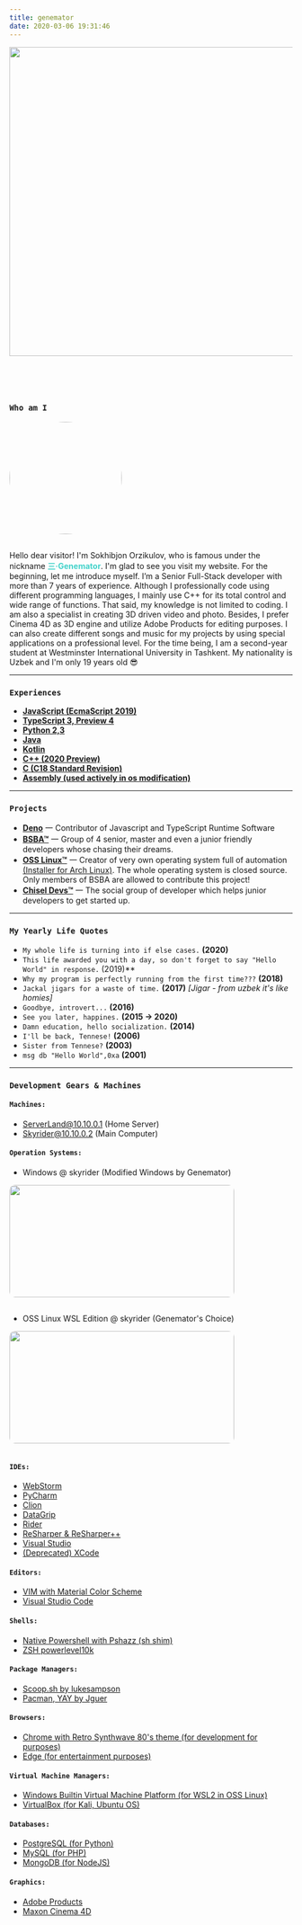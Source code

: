 ```yaml
---
title: genemator
date: 2020-03-06 19:31:46
---
```

<img class="hero-image" src="/img/drawcode.svg" style="padding-bottom: 2em;" height="550" width="550/">

<div class="my-links">
  <a class="gradient-text" href="https://github.com/genemators" target="_blank" rel="noopener"><span class=" iconfont icon-github"></span></a>
  <a class="gradient-text" href="https://t.me/genemator" target="_blank" rel="noopener"><span class=" iconfont icon-qzone"></span></a>
</div>

<style>
  .my-links {display: flex; justify-content: center; align-content: center; margin-top: 30px; width: 100%;}
  .my-links a {display: flex; color: #000; padding: 2px 10px;border-bottom:none !important;}
  .my-links a:after {display: none;}
  .my-links a:hover {backround: #ddd;}
  .my-links a span {font-size: 28px;}
  .hero-image {margin: 0 auto;}

  .dark-obsidian .article .main .content {
    padding: 0 6rem;
  }
  @media screen and (max-width: 1200px) {
    .dark-obsidian .article .main .content {
      padding: 0 0.5rem;
    }
  }
</style>

<h3 id="Who-am-I"><a href="#Who-am-I" class="headerlink" title="Who am I"></a><code>Who am I</code></h3>

<img src="/img/genemator/avatar.jpg" style="height: 200px; width: 200px; border-radius: 50%; margin-bottom: 15px" />


Hello dear visitor! I'm Sokhibjon Orzikulov, who is famous under the nickname <b style="color: #42d2ca">**三·Genemator**</b>.
I'm glad to see you visit my website. For the beginning, let me introduce myself. I’m a Senior Full-Stack developer with more than 7 years of experience.
Although I professionally code using different programming languages, I mainly use C++ for its total control and wide range of functions.
That said, my knowledge is not limited to coding. I am also a specialist in creating 3D driven video and photo.
Besides, I prefer Cinema 4D as 3D engine and utilize Adobe Products for editing purposes.
I can also create different songs and music for my projects by using special applications on a professional level.
For the time being, I am a second-year student at Westminster International University in Tashkent.
My nationality is Uzbek and I'm only 19 years old 😎


<hr>

<h3 id="Experiences"><a href="#Experiences" class="headerlink" title="Experiences"></a><code>Experiences</code></h3>

- [**JavaScript (EcmaScript 2019)**](https://en.wikipedia.org/wiki/ECMAScript)
- [**TypeScript 3, Preview 4**](https://www.typescriptlang.org/)
- [**Python 2,3**](https://www.python.org/)
- [**Java**](https://www.java.com/en/)
- [**Kotlin**](https://kotlinlang.org/)
- [**C++ (2020 Preview)**](https://en.wikipedia.org/wiki/C%2B%2B)
- [**C (C18 Standard Revision)**](https://en.wikipedia.org/wiki/C_(programming_language))
- [**Assembly (used actively in os modification)**](https://en.wikipedia.org/wiki/Assembly_language)

<hr>

<h3 id="Projects"><a href="#Projects" class="headerlink" title="Projects"></a><code>Projects</code></h3>

- [**Deno**](https://deno.land) 一 Contributor of Javascript and TypeScript Runtime Software
- [**BSBA™**](https://bsba.uz) 一 Group of 4 senior, master and even a junior friendly developers whose chasing their dreams.
- [**OSS Linux™**](https://github.com/genemators/oss) 一 Creator of very own operating system full of automation [(Installer for Arch Linux)](https://github.com/genemators/oss). The whole operating system is closed source. Only members of BSBA are allowed to contribute this project!
- [**Chisel Devs™**](https://chisel.uz) 一 The social group of developer which helps junior developers to get started up.

<hr>

<h3 id="Quotes"><a href="#Quotes" class="headerlink" title="Quotes"></a><code>My Yearly Life Quotes</code></h3>

- `My whole life is turning into if else cases.` **(2020)**
- `This life awarded you with a day, so don't forget to say "Hello World" in response.` (2019)**
- `Why my program is perfectly running from the first time???` **(2018)**
- `Jackal jigars for a waste of time.` **(2017)** _[Jigar - from uzbek it's like homies]_
- `Goodbye, introvert...` **(2016)**
- `See you later, happines.` **(2015 -> 2020)**
- `Damn education, hello socialization.` **(2014)**
- `I'll be back, Tennese!` **(2006)**
- `Sister from Tennese?` **(2003)**
- `msg db "Hello World",0xa` **(2001)**

<hr>

<h3 id="Gears"><a href="#Gears" class="headerlink" title="Gears"></a><code>Development Gears & Machines</code></h3>

<h4 id="Machines"><a href="#Machines" class="headerlink" title="Machines"></a><code>Machines:</code></h4>

- ServerLand@10.10.0.1 (Home Server)
- Skyrider@10.10.0.2 (Main Computer)

<h4 id="Operation System"><a href="#Operation System" class="headerlink" title="Operation System"></a><code>Operation Systems:</code></h4>

- Windows @ skyrider (Modified Windows by Genemator)

<img src="/img/genemator/windows.jpg" style="height: 200px; width: 400px; border-radius: 10px; margin-bottom: 15px" />

- OSS Linux WSL Edition @ skyrider (Genemator's Choice)

<img src="/img/genemator/linux.jpg" style="height: 200px; width: 400px; border-radius: 10px; margin-bottom: 15px" />
    
<h4 id="IDE"><a href="#IDE" class="headerlink" title="IDE"></a><code>IDEs:</code></h4>

- [WebStorm](https://www.jetbrains.com/webstorm)
- [PyCharm](https://www.jetbrains.com/pycharm)
- [Clion](https://www.jetbrains.com/clion)
- [DataGrip](https://www.jetbrains.com/datagrip)
- [Rider](https://www.jetbrains.com/rider/)
- [ReSharper & ReSharper++](https://www.jetbrains.com/resharper-cpp)
- [Visual Studio](https://visualstudio.microsoft.com/)
- [(Deprecated) XCode](https://developer.apple.com/xcode/)

<h4 id="Editors"><a href="#Editors" class="headerlink" title="Editors"></a><code>Editors:</code></h4>

- [VIM with Material Color Scheme](https://github.com/genemators/dot)
- [Visual Studio Code](https://code.visualstudio.com/)
    
<h4 id="Shells"><a href="#Shells" class="headerlink" title="Shells"></a><code>Shells:</code></h4>

- [Native Powershell with Pshazz (sh shim)](https://github.com/lukesampson/pshazz)
- [ZSH powerlevel10k](https://github.com/romkatv/powerlevel10k)
    
<h4 id="Package Managers"><a href="#Package Managers" class="headerlink" title="Package Managers"></a><code>Package Managers:</code></h4>

- [Scoop.sh by lukesampson](https://github.com/lukesampson/scoop/wiki)
- [Pacman, YAY by Jguer](https://github.com/Jguer/yay)
    
<h4 id="Browsers"><a href="#Browsers" class="headerlink" title="Browsers"></a><code>Browsers:</code></h4>

- [Chrome with Retro Synthwave 80's theme (for development for purposes)](https://www.google.com/chrome/browser/desktop/index.html)
- [Edge (for entertainment purposes)](https://www.microsoft.com/en-us/edge)

<h4 id="Virtual Machine Managers"><a href="#Virtual Machine Managers" class="headerlink" title="Virtual Machine Managers"></a><code>Virtual Machine Managers:</code></h4>

- [Windows Builtin Virtual Machine Platform (for WSL2 in OSS Linux)](https://docs.microsoft.com/en-us/windows/wsl/wsl2-index)
- [VirtualBox (for Kali, Ubuntu OS)](https://www.virtualbox.org/)

<h4 id="Databases"><a href="#Databases" class="headerlink" title="Databases"></a><code>Databases:</code></h4>

- [PostgreSQL (for Python)](https://github.com/lukesampson/scoop)
- [MySQL (for PHP)](https://github.com/lukesampson/scoop)
- [MongoDB (for NodeJS)](https://github.com/lukesampson/scoop)

<h4 id="Graphics"><a href="#Graphics" class="headerlink" title="Graphics"></a><code>Graphics:</code></h4>

- [Adobe Products](https://www.adobe.com/products/catalog.html)
- [Maxon Cinema 4D](https://www.maxon.net/en-us/products/cinema-4d/overview/)